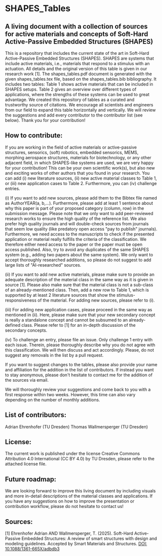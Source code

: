 # SHAPES_Tables
## A living document with a collection of sources for active materials and concepts of Soft-Hard Active-Passive Embedded Structures (SHAPES)

This is a repository that includes the current state of the art in Soft-Hard Active-Passive Embedded Structures (SHAPES).
SHAPES are systems that include active materials, i.e., materials that respond to a stimulus with an actuation. All details and the original version of this table is given in our research work [1].
The shapes_tables.pdf document is generated with the given shapes_tables.tex file, based on the shapes_tables.bib bibliography. It includes two tables: Table 1 shows active materials that can be included in SHAPES setups. Table 2 gives an overview over different types of applications, where the strengths of these systems can be used to great advantage.
We created this repository of tables as a curated and trustworthy source of citations. We encourage all scientists and engineers from our field to expand this table horizontally and vertically. We will review the suggestions and add every contributor to the contributor list (see below). Thank you for your contribution!

## How to contribute:
If you are working in the field of active materials or active-passive structures, sensorics, (soft) robotics, embedded sensorics, MEMS, morphing aerospace structures, materials for biotechnology, or any other adjacent field, in which SHAPES-like systems are used, we are very happy for your contribution! This can be your own scientific work(s), but also new and exciting works of other authors that you found in your research.
You can add (i) new literature sources, (ii) new active material classes to Table 1, or (iii) new application cases to Table 2. Furthermore, you can (iv) challenge entries.

(i) If you want to add new sources, please add them to the Bibtex file named as AuthorYEAR(a, b,...). Furthermore, please add at least 1 sentence about why this paper is part of your proposed category (column, row) in the submission message.
Please note that we only want to add peer-reviewed research works to ensure the high quality of the reference list. We also prefer high quality journals and will double-check sources from journals that seem low quality (like predatory open access "pay to publish" journals). Furthermore, we need access to the manuscripts to check if the presented application or material really fulfills the criteria of the classification. We therefore either need access to the paper or the paper must be open access published. Also, try to avoid any duplicates of the same SHAPES system (e.g., adding two papers about the same system). We only want to accept thoroughly researched additions, so please do not suggest to add large lists of "AI-researched" sources.

(ii) If you want to add new active materials, please make sure to provide an adequate description of the material class in the same way as it is given in source [1]. Please also make sure that the material class is not a sub-class of an already-mentioned class. Then, add a new row to Table 1, which is supported by at least 2 literature sources that show the stimulus-responsiveness of the material. For adding new sources, please refer to (i).

(iii) For adding new application cases, please proceed in the same way as mentioned in (ii). Here, please make sure that your new secondary concept is really a standalone concept and cannot be subsumed to an already-defined class. Please refer to [1] for an in-depth discussion of the secondary concepts.

(iv) To challenge an entry, please file an issue. Only challenge 1 entry with each issue. Therein, please thoroughly describe why you do not agree with this classification. We will then discuss and act accordingly. Please, do not suggest any removals in the list by a pull request.

If you want to suggest changes to the tables, please also provide your name and affiliation for the addition in the list of contributors. If instead you want to stay anonymous, please don't hesitate to contact me for the addition of the sources via email.

We will thoroughly review your suggestions and come back to you with a first response within two weeks. However, this time can also vary depending on the number of monthly additions.

## List of contributors:
Adrian Ehrenhofer (TU Dresden)
Thomas Wallmersperger (TU Dresden)

## License:
The current work is published under the license Creative Commons Attribution 4.0 International (CC BY 4.0) by TU Dresden, please refer to the attached license file.

## Future roadmap:
We are looking forward to improve this living document by including visuals and more in-detail descriptions of the material classes and applications. If you have any suggestions on how to improve the presentation or contribution workflow, please do not hesitate to contact us!

## Sources:
[1] Ehrenhofer Adrian AND Wallmersperger, T. (2025). Soft-Hard Active-Passive Embedded Structures: A review of smart structures with design and modeling guidelines. Accepted by Smart Materials and Structures. 
[DOI: 10.1088/1361-665X/adbdb3](https://doi.org/10.1088/1361-665X/adbdb3)
